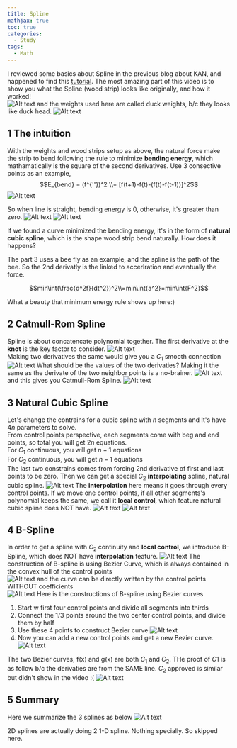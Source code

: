 ```yaml
---
title: Spline
mathjax: true
toc: true
categories:
  - Study 
tags:
  - Math
---
```


I reviewed some basics about Spline in the previous blog about KAN, and happened to find this [tutorial](https://www.youtube.com/watch?v=YMl25iCCRew). The most amazing part of this video is to show you what the Spline (wood strip) looks like originally, and how it worked!  
![Alt text](/assets/images/2024/24-05-06-Spline_files/spline.png)
and the weights used here are called duck weights, b/c they looks like duck head.
![Alt text](/assets/images/2024/24-05-06-Spline_files/duck.png)

## 1 The intuition
With the weights and wood strips setup as above, the natural force make the strip to bend following the rule to minimize **bending energy**, which mathamatically is the square of the second derivatives. Use 3 consective points as an example, 
$$E_{bend} = (f^{''})^2 \\= [f(t+1)-f(t)-(f(t)-f(t-1))]^2$$
![Alt text](/assets/images/2024/24-05-06-Spline_files/bending.png) 

So when line is straight, bending energy is 0, otherwise, it's greater than zero.
![Alt text](/assets/images/2024/24-05-06-Spline_files/bending0.png)
![Alt text](/assets/images/2024/24-05-06-Spline_files/bending1.png)

If we found a curve minimized the bending energy, it's in the form of **natural cubic spline**, which is the shape wood strip bend naturally. How does it happens?  

The part 3 uses a bee fly as an example, and the spline is the path of the bee. So the 2nd derivatly is the linked to accerlration and eventually the force.    

$$min\int(\frac{d^2f}{dt^2})^2\\=min\int{a^2}=min\int{F^2}$$  

What a beauty that minimum energy rule shows up here:)


## 2 Catmull-Rom Spline
Spline is about concatencate polynomial together. The first derivative at the **knot** is the key factor to consider. 
![Alt text](/assets/images/2024/24-05-06-Spline_files/knot.png)  
Making two derivatives the same would give you a $C_1$ smooth connection
![Alt text](/assets/images/2024/24-05-06-Spline_files/c1.png)
What should be the values of the two derivaties? Making it the same as the derivate of the two neighbor points is a no-brainer.
![Alt text](/assets/images/2024/24-05-06-Spline_files/crs0.png)
and this gives you Catmull-Rom Spline. 
![Alt text](/assets/images/2024/24-05-06-Spline_files/crs.png) 

## 3 Natural Cubic Spline
Let's change the contrains for a cubic spline with $n$ segments and It's have $4n$ parameters to solve.  
From control points perspective, each segments come with beg and end points, so total you will get $2n$ equations.  
For $C_1$ continuous, you will get $n-1$ equations   
For $C_2$ continuous, you will get $n-1$ equations  
The last two constrains comes from forcing 2nd derivative of first and last points to be zero.
Then we can get a special $C_2$ **interpolating** spline, natural cubic spline. 
![Alt text](/assets/images/2024/24-05-06-Spline_files/c2.png)
The **interpolation** here means it goes through every control points. 
If we move one control points, if all other segments's polynomial keeps the same, we call it **local control**, which feature natural cubic spline does NOT have.
![Alt text](/assets/images/2024/24-05-06-Spline_files/localcontrol0.png)
![Alt text](/assets/images/2024/24-05-06-Spline_files/localcontrol1.png)

## 4 B-Spline
In order to get a spline with $C_2$ continuity and **local control**, we introduce B-Spline, which does NOT have **interpolation** feature. 
![Alt text](/assets/images/2024/24-05-06-Spline_files/bspline.png)
The construction of B-spline is using Bezier Curve, which is always contained in the convex hull of the control points  
![Alt text](/assets/images/2024/24-05-06-Spline_files/beziercurve.png)
and the curve can be directly written by the control points WITHOUT coefficients  
![Alt text](/assets/images/2024/24-05-06-Spline_files/beziercurve2.png)
Here is the constructions of B-spline using Bezier curves
1. Start w first four control points and divide all segments into thirds
2. Connect the 1/3 points around the two center control points, and divide them by half
3. Use these 4 points to construct Bezier curve
![Alt text](/assets/images/2024/24-05-06-Spline_files/construct1.png)
4. Now you can add a new control points and get a new Bezier curve. 
![Alt text](/assets/images/2024/24-05-06-Spline_files/construct2.png)

The two Bezier curves, f(x) and g(x) are both $C_1$ and $C_2$. THe proof of $C1$ is as follow b/c the derivaties are from the SAME line. $C_2$ approved is similar but didn't show in the video :(
![Alt text](/assets/images/2024/24-05-06-Spline_files/bc1.png) 

## 5 Summary
Here we summarize the 3 splines as below
![Alt text](/assets/images/2024/24-05-06-Spline_files/summary.png)

2D splines are actually doing 2 1-D spline. Nothing specially. So skipped here. 